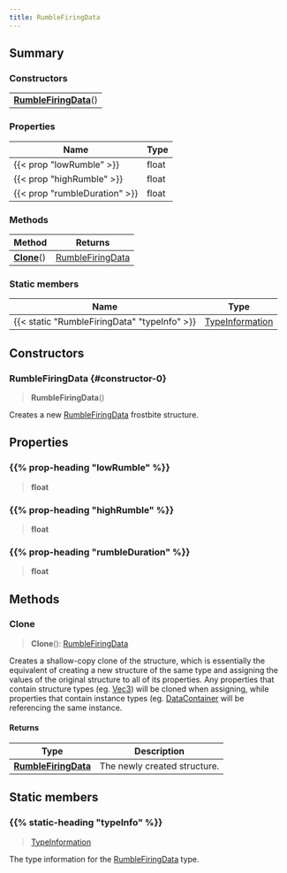 ```yaml
---
title: RumbleFiringData
---
```



## Summary
### Constructors
| |
| ----------- |
| **[RumbleFiringData](#constructor-0)**() |

### Properties
| Name | Type |
| ---- | ---- |
| {{< prop "lowRumble" >}} | float |
| {{< prop "highRumble" >}} | float |
| {{< prop "rumbleDuration" >}} | float |

### Methods
| Method | Returns |
| ------ | ---- |
| **[Clone](#clone)**() | [RumbleFiringData](/vext/ref/fb/rumblefiringdata) |

### Static members
| Name | Type |
| ---- | ---- |
| {{< static "RumbleFiringData" "typeInfo" >}} | [TypeInformation](/vext/ref/shared/class/typeinformation) |

## Constructors
### RumbleFiringData {#constructor-0}
> **RumbleFiringData**()

Creates a new [RumbleFiringData](/vext/ref/fb/rumblefiringdata) frostbite structure.

## Properties
### {{% prop-heading "lowRumble" %}}
> **float**

### {{% prop-heading "highRumble" %}}
> **float**

### {{% prop-heading "rumbleDuration" %}}
> **float**

## Methods
### Clone
> **Clone**(): [RumbleFiringData](/vext/ref/fb/rumblefiringdata)

Creates a shallow-copy clone of the structure, which is essentially the equivalent of creating a new structure of the same type and assigning the values of the original structure to all of its properties. Any properties that contain structure types (eg. [Vec3](/vext/ref/shared/class/vec3)) will be cloned when assigning, while properties that contain instance types (eg. [DataContainer](/vext/ref/shared/class/datacontainer) will be referencing the same instance.

#### Returns
| Type | Description |
| ---- | ----------- |
| **[RumbleFiringData](/vext/ref/fb/rumblefiringdata)** | The newly created structure. |

## Static members
### {{% static-heading "typeInfo" %}}
> [TypeInformation](/vext/ref/shared/class/typeinformation)

The type information for the [RumbleFiringData](/vext/ref/fb/rumblefiringdata) type.

